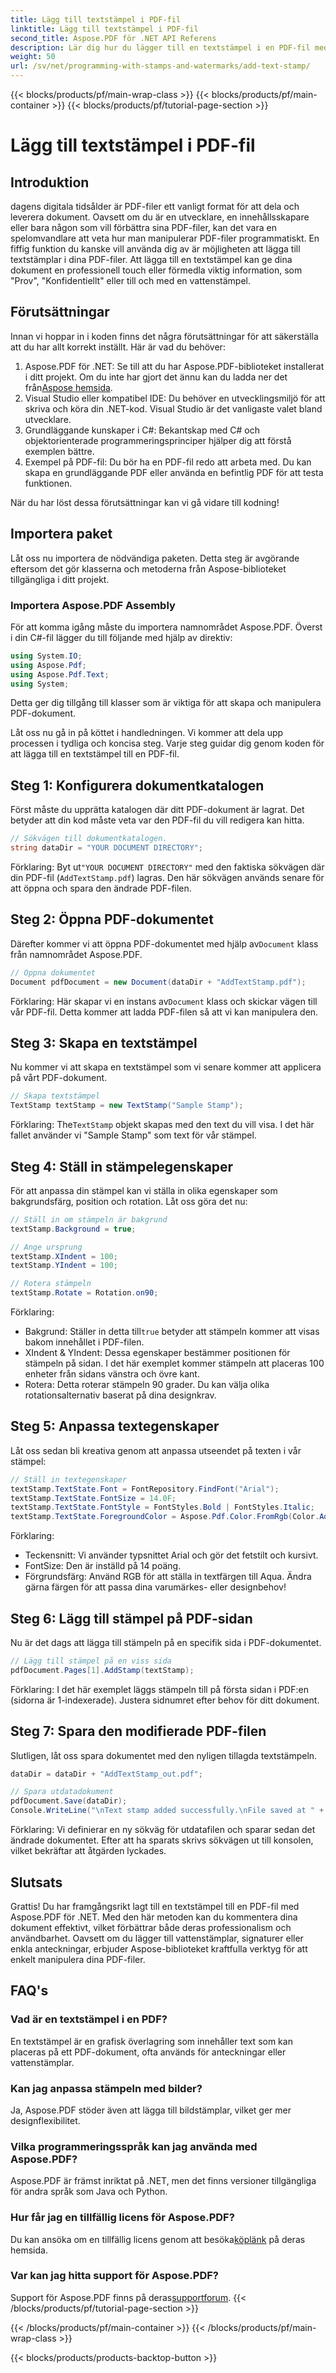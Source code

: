 ```yaml
---
title: Lägg till textstämpel i PDF-fil
linktitle: Lägg till textstämpel i PDF-fil
second_title: Aspose.PDF för .NET API Referens
description: Lär dig hur du lägger till en textstämpel i en PDF-fil med Aspose.PDF för .NET med vår steg-för-steg-guide och lyft dina dokumentpresentationer.
weight: 50
url: /sv/net/programming-with-stamps-and-watermarks/add-text-stamp/
---
```


{{< blocks/products/pf/main-wrap-class >}}
{{< blocks/products/pf/main-container >}}
{{< blocks/products/pf/tutorial-page-section >}}

# Lägg till textstämpel i PDF-fil

## Introduktion

dagens digitala tidsålder är PDF-filer ett vanligt format för att dela och leverera dokument. Oavsett om du är en utvecklare, en innehållsskapare eller bara någon som vill förbättra sina PDF-filer, kan det vara en spelomvandlare att veta hur man manipulerar PDF-filer programmatiskt. En fiffig funktion du kanske vill använda dig av är möjligheten att lägga till textstämplar i dina PDF-filer. Att lägga till en textstämpel kan ge dina dokument en professionell touch eller förmedla viktig information, som "Prov", "Konfidentiellt" eller till och med en vattenstämpel.

## Förutsättningar

Innan vi hoppar in i koden finns det några förutsättningar för att säkerställa att du har allt korrekt inställt. Här är vad du behöver:

1.  Aspose.PDF för .NET: Se till att du har Aspose.PDF-biblioteket installerat i ditt projekt. Om du inte har gjort det ännu kan du ladda ner det från[Aspose hemsida](https://releases.aspose.com/pdf/net/).
2. Visual Studio eller kompatibel IDE: Du behöver en utvecklingsmiljö för att skriva och köra din .NET-kod. Visual Studio är det vanligaste valet bland utvecklare.
3. Grundläggande kunskaper i C#: Bekantskap med C# och objektorienterade programmeringsprinciper hjälper dig att förstå exemplen bättre.
4. Exempel på PDF-fil: Du bör ha en PDF-fil redo att arbeta med. Du kan skapa en grundläggande PDF eller använda en befintlig PDF för att testa funktionen.

När du har löst dessa förutsättningar kan vi gå vidare till kodning!

## Importera paket

Låt oss nu importera de nödvändiga paketen. Detta steg är avgörande eftersom det gör klasserna och metoderna från Aspose-biblioteket tillgängliga i ditt projekt.

### Importera Aspose.PDF Assembly

För att komma igång måste du importera namnområdet Aspose.PDF. Överst i din C#-fil lägger du till följande med hjälp av direktiv:

```csharp
using System.IO;
using Aspose.Pdf;
using Aspose.Pdf.Text;
using System;
```

Detta ger dig tillgång till klasser som är viktiga för att skapa och manipulera PDF-dokument.

Låt oss nu gå in på köttet i handledningen. Vi kommer att dela upp processen i tydliga och koncisa steg. Varje steg guidar dig genom koden för att lägga till en textstämpel till en PDF-fil.

## Steg 1: Konfigurera dokumentkatalogen

Först måste du upprätta katalogen där ditt PDF-dokument är lagrat. Det betyder att din kod måste veta var den PDF-fil du vill redigera kan hitta.

```csharp
// Sökvägen till dokumentkatalogen.
string dataDir = "YOUR DOCUMENT DIRECTORY";
```

 Förklaring: Byt ut`"YOUR DOCUMENT DIRECTORY"` med den faktiska sökvägen där din PDF-fil (`AddTextStamp.pdf`) lagras. Den här sökvägen används senare för att öppna och spara den ändrade PDF-filen.

## Steg 2: Öppna PDF-dokumentet

 Därefter kommer vi att öppna PDF-dokumentet med hjälp av`Document` klass från namnområdet Aspose.PDF.

```csharp
// Öppna dokumentet
Document pdfDocument = new Document(dataDir + "AddTextStamp.pdf");
```

 Förklaring: Här skapar vi en instans av`Document` klass och skickar vägen till vår PDF-fil. Detta kommer att ladda PDF-filen så att vi kan manipulera den.

## Steg 3: Skapa en textstämpel

Nu kommer vi att skapa en textstämpel som vi senare kommer att applicera på vårt PDF-dokument.

```csharp
// Skapa textstämpel
TextStamp textStamp = new TextStamp("Sample Stamp");
```

 Förklaring: The`TextStamp` objekt skapas med den text du vill visa. I det här fallet använder vi "Sample Stamp" som text för vår stämpel.

## Steg 4: Ställ in stämpelegenskaper

För att anpassa din stämpel kan vi ställa in olika egenskaper som bakgrundsfärg, position och rotation. Låt oss göra det nu:

```csharp
// Ställ in om stämpeln är bakgrund
textStamp.Background = true;

// Ange ursprung
textStamp.XIndent = 100;
textStamp.YIndent = 100;

// Rotera stämpeln
textStamp.Rotate = Rotation.on90;
```

Förklaring:
- Bakgrund: Ställer in detta till`true` betyder att stämpeln kommer att visas bakom innehållet i PDF-filen.
- XIndent & YIndent: Dessa egenskaper bestämmer positionen för stämpeln på sidan. I det här exemplet kommer stämpeln att placeras 100 enheter från sidans vänstra och övre kant.
- Rotera: Detta roterar stämpeln 90 grader. Du kan välja olika rotationsalternativ baserat på dina designkrav.

## Steg 5: Anpassa textegenskaper

Låt oss sedan bli kreativa genom att anpassa utseendet på texten i vår stämpel:

```csharp
// Ställ in textegenskaper
textStamp.TextState.Font = FontRepository.FindFont("Arial");
textStamp.TextState.FontSize = 14.0F;
textStamp.TextState.FontStyle = FontStyles.Bold | FontStyles.Italic;
textStamp.TextState.ForegroundColor = Aspose.Pdf.Color.FromRgb(Color.Aqua);
```

Förklaring:
- Teckensnitt: Vi använder typsnittet Arial och gör det fetstilt och kursivt.
- FontSize: Den är inställd på 14 poäng.
- Förgrundsfärg: Använd RGB för att ställa in textfärgen till Aqua. Ändra gärna färgen för att passa dina varumärkes- eller designbehov!

## Steg 6: Lägg till stämpel på PDF-sidan

Nu är det dags att lägga till stämpeln på en specifik sida i PDF-dokumentet.

```csharp
// Lägg till stämpel på en viss sida
pdfDocument.Pages[1].AddStamp(textStamp);
```

Förklaring: I det här exemplet läggs stämpeln till på första sidan i PDF:en (sidorna är 1-indexerade). Justera sidnumret efter behov för ditt dokument.

## Steg 7: Spara den modifierade PDF-filen

Slutligen, låt oss spara dokumentet med den nyligen tillagda textstämpeln.

```csharp
dataDir = dataDir + "AddTextStamp_out.pdf";

// Spara utdatadokument
pdfDocument.Save(dataDir);
Console.WriteLine("\nText stamp added successfully.\nFile saved at " + dataDir);
```

Förklaring: Vi definierar en ny sökväg för utdatafilen och sparar sedan det ändrade dokumentet. Efter att ha sparats skrivs sökvägen ut till konsolen, vilket bekräftar att åtgärden lyckades.

## Slutsats

Grattis! Du har framgångsrikt lagt till en textstämpel till en PDF-fil med Aspose.PDF för .NET. Med den här metoden kan du kommentera dina dokument effektivt, vilket förbättrar både deras professionalism och användbarhet. Oavsett om du lägger till vattenstämplar, signaturer eller enkla anteckningar, erbjuder Aspose-biblioteket kraftfulla verktyg för att enkelt manipulera dina PDF-filer.

## FAQ's

### Vad är en textstämpel i en PDF?
En textstämpel är en grafisk överlagring som innehåller text som kan placeras på ett PDF-dokument, ofta används för anteckningar eller vattenstämplar.

### Kan jag anpassa stämpeln med bilder?
Ja, Aspose.PDF stöder även att lägga till bildstämplar, vilket ger mer designflexibilitet.

### Vilka programmeringsspråk kan jag använda med Aspose.PDF?
Aspose.PDF är främst inriktat på .NET, men det finns versioner tillgängliga för andra språk som Java och Python.

### Hur får jag en tillfällig licens för Aspose.PDF?
 Du kan ansöka om en tillfällig licens genom att besöka[köplänk](https://purchase.aspose.com/temporary-license/) på deras hemsida.

### Var kan jag hitta support för Aspose.PDF?
 Support för Aspose.PDF finns på deras[supportforum](https://forum.aspose.com/c/pdf/10).
{{< /blocks/products/pf/tutorial-page-section >}}

{{< /blocks/products/pf/main-container >}}
{{< /blocks/products/pf/main-wrap-class >}}

{{< blocks/products/products-backtop-button >}}
